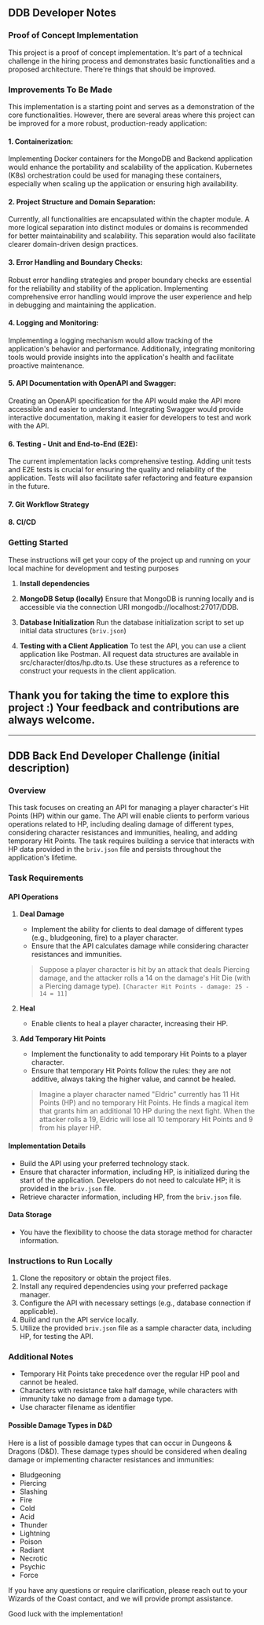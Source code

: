## DDB Developer Notes

### Proof of Concept Implementation
This project is a proof of concept implementation. 
It's part of a technical challenge in the hiring process and demonstrates basic functionalities and a proposed architecture. There're things that should be improved.


### Improvements To Be Made
This implementation is a starting point and serves as a demonstration of the core functionalities. However, there are several areas where this project can be improved for a more robust, production-ready application:

#### 1. Containerization:

Implementing Docker containers for the MongoDB and Backend application would enhance the portability and scalability of the application.
Kubernetes (K8s) orchestration could be used for managing these containers, especially when scaling up the application or ensuring high availability.

#### 2. Project Structure and Domain Separation:

Currently, all functionalities are encapsulated within the chapter module. A more logical separation into distinct modules or domains is recommended for better maintainability and scalability.
This separation would also facilitate clearer domain-driven design practices.

#### 3. Error Handling and Boundary Checks:

Robust error handling strategies and proper boundary checks are essential for the reliability and stability of the application.
Implementing comprehensive error handling would improve the user experience and help in debugging and maintaining the application.
#### 4. Logging and Monitoring:

Implementing a logging mechanism would allow tracking of the application's behavior and performance.
Additionally, integrating monitoring tools would provide insights into the application's health and facilitate proactive maintenance.

#### 5. API Documentation with OpenAPI and Swagger:

Creating an OpenAPI specification for the API would make the API more accessible and easier to understand.
Integrating Swagger would provide interactive documentation, making it easier for developers to test and work with the API.

#### 6. Testing - Unit and End-to-End (E2E):

The current implementation lacks comprehensive testing. Adding unit tests and E2E tests is crucial for ensuring the quality and reliability of the application.
Tests will also facilitate safer refactoring and feature expansion in the future.

#### 7. Git Workflow Strategy

#### 8. CI/CD


### Getting Started
These instructions will get your copy of the project up and running on your local machine for development and testing purposes
1. **Install dependencies**

2. **MongoDB Setup (locally)**
Ensure that MongoDB is running locally and is accessible via the connection URI mongodb://localhost:27017/DDB. 

3. **Database Initialization**
Run the database initialization script to set up initial data structures (`briv.json`)

4. **Testing with a Client Application**
To test the API, you can use a client application like Postman.
All request data structures are available in src/character/dtos/hp.dto.ts.
Use these structures as a reference to construct your requests in the client application.

## Thank you for taking the time to explore this project :) Your feedback and contributions are always welcome.

---
## DDB Back End Developer Challenge (initial description)

### Overview
This task focuses on creating an API for managing a player character's Hit Points (HP) within our game. The API will enable clients to perform various operations related to HP, including dealing damage of different types, considering character resistances and immunities, healing, and adding temporary Hit Points. The task requires building a service that interacts with HP data provided in the `briv.json` file and persists throughout the application's lifetime.

### Task Requirements

#### API Operations
1. **Deal Damage**
    - Implement the ability for clients to deal damage of different types (e.g., bludgeoning, fire) to a player character.
    - Ensure that the API calculates damage while considering character resistances and immunities.

    > Suppose a player character is hit by an attack that deals Piercing damage, and the attacker rolls a 14 on the damage's Hit Die (with a Piercing damage type). `[Character Hit Points - damage: 25 - 14 = 11]`

2. **Heal**
    - Enable clients to heal a player character, increasing their HP.

3. **Add Temporary Hit Points**
    - Implement the functionality to add temporary Hit Points to a player character.
    - Ensure that temporary Hit Points follow the rules: they are not additive, always taking the higher value, and cannot be healed.

    > Imagine a player character named "Eldric" currently has 11 Hit Points (HP) and no temporary Hit Points. He finds a magical item that grants him an additional 10 HP during the next fight. When the attacker rolls a 19, Eldric will lose all 10 temporary Hit Points and 9 from his player HP.

#### Implementation Details
- Build the API using your preferred technology stack.
- Ensure that character information, including HP, is initialized during the start of the application. Developers do not need to calculate HP; it is provided in the `briv.json` file.
- Retrieve character information, including HP, from the `briv.json` file.


#### Data Storage
- You have the flexibility to choose the data storage method for character information.

### Instructions to Run Locally
1. Clone the repository or obtain the project files.
2. Install any required dependencies using your preferred package manager.
3. Configure the API with necessary settings (e.g., database connection if applicable).
4. Build and run the API service locally.
5. Utilize the provided `briv.json` file as a sample character data, including HP, for testing the API.

### Additional Notes
- Temporary Hit Points take precedence over the regular HP pool and cannot be healed.
- Characters with resistance take half damage, while characters with immunity take no damage from a damage type.
- Use character filename as identifier

#### Possible Damage Types in D&D
Here is a list of possible damage types that can occur in Dungeons & Dragons (D&D). These damage types should be considered when dealing damage or implementing character resistances and immunities:
- Bludgeoning
- Piercing
- Slashing
- Fire
- Cold
- Acid
- Thunder
- Lightning
- Poison
- Radiant
- Necrotic
- Psychic
- Force

If you have any questions or require clarification, please reach out to your Wizards of the Coast contact, and we will provide prompt assistance.

Good luck with the implementation!